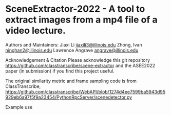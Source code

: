 # SceneExtractor-2022 - A tool to extract images from a mp4 file of a video lecture.

Authors and Maintainers:
Jiaxi Li <jiaxili3@illinois.edu>
Zhong, Ivan <ninghan2@illinois.edu>
Lawrence Angrave <angrave@illinois.edu>

Acknowledgement & Citation
Please acknowledge this git repository https://github.com/classtranscribe/scene-extractor and the ASEE2022 paper (in submission) if you find this project useful.

The original similarity metric and frame sampling code is from ClassTranscribe,
https://github.com/classtranscribe/WebAPI/blob/1274d4ee7599ba5943d95929eb6a97f5f9a23454/PythonRpcServer/scenedetector.py

Example use
